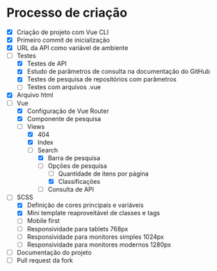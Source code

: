 # Processo de criação

- [x] Criação de projeto com Vue CLI
- [x] Primeiro commit de inicialização
- [x] URL da API como variável de ambiente
- [ ] Testes
  - [x] Testes de API
  - [x] Estudo de parâmetros de consulta na documentação do GitHub
  - [x] Testes de pesquisa de repositórios com parâmetros
  - [ ] Testes com arquivos .vue
- [x] Arquivo html
- [ ] Vue
  - [x] Configuração de Vue Router
  - [x] Componente de pesquisa
  - [ ] Views
    - [x] 404
    - [x] Index
    - [ ] Search
      - [x] Barra de pesquisa
      - [ ] Opções de pesquisa
        - [ ] Quantidade de itens por página
        - [x] Classificações
      - [ ] Consulta de API
- [ ] SCSS
  - [x] Definição de cores principais e variáveis
  - [x] Mini template reaproveitável de classes e tags
  - [ ] Mobile first
  - [ ] Responsividade para tablets 768px
  - [ ] Responsividade para monitores simples 1024px
  - [ ] Responsividade para monitores modernos 1280px
- [ ] Documentação do projeto
- [ ] Pull request da fork